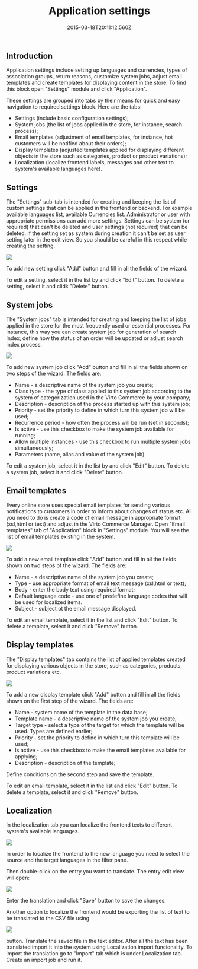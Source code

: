 ﻿---
title: Application settings
description: Application settings
layout: docs
date: 2015-03-18T20:11:12.560Z
priority: 2
---
## Introduction

Application settings include setting up languages and currencies, types of association groups, return reasons, customize system jobs, adjust email templates and create templates for displaying content in the store. To find this block open "Settings" module and click "Application".

These settings are grouped into tabs by their means for quick and easy navigation to required settings block. Here are the tabs:

* Settings (include basic configuration settings);
* System jobs (the list of jobs applied in the store, for instance, search process);
* Email templates (adjustment of email templates, for instance, hot customers will be notified about their orders);
* Display templates (adjusted templates applied for displaying different objects in the store such as categories, product or product variations);
* Localization (localize frontend labels, messages and other text to system's available languages here).

## Settings

The "Settings" sub-tab is intended for creating and keeping the list of custom settings that can be applied in the frontend or backend. For example available languages list, available Currencies list. Administrator or user with appropriate permissions can add more settings. Settings can be system (or required) that can't be deleted and user settings (not required) that can be deleted. If the setting set as system during creation it can't be set as user setting later in the edit view. So you should be careful in this respect while creating the setting.

<img src="../../../assets/images/docs/image2014-2-3_14_55_25.png" />

To add new setting click "Add" button and fill in all the fields of the wizard. 

To edit a setting, select it in the list by and click "Edit" button. To delete a setting, select it and clidk "Delete" button.

## System jobs

The "System jobs" tab is intended for creating and keeping the list of jobs applied in the store for the most frequently used or essential processes. For instance, this way you can create system job for generation of search Index, define how the status of an order will be updated or adjust search index process.

<img src="../../../assets/images/docs/system-jobs.PNG" />

To add new system job click "Add" button and fill in all the fields shown on two steps of the wizard. The fields are:

* Name - a descriptive name of the system job you create;
* Class type - the type of class applied to this system job according to the system of categorization used in the Virto Commerce by your company;
* Description - description of the process started up with this system job;
* Priority - set the priority to define in which turn this system job will be used;
* Recurrence period - how often the process will be run (set in seconds);
* Is active - use this checkbox to make the system job available for running;
* Allow multiple instances - use this checkbox to run multiple system jobs simultaneously;
* Parameters (name, alias and value of the system job).

To edit a system job, select it in the list by and click "Edit" button. To delete a system job, select it and clidk "Delete" button.

## Email templates

Every online store uses special email templates for sending various notifications to customers in order to inform about changes of status etc. All you need to do is create a code of email message in appropriate format (xsl,html or text) and adjust in the Virto Commerce Manager. Open "Email templates" tab of "Application" block in "Settings" module.  You will see the list of email templates existing in the system.

<img src="../../../assets/images/docs/email-templates.PNG" />

To add a new email template click "Add" button and fill in all the fields shown on two steps of the wizard. The fields are:

* Name - a descriptive name of the system job you create;
* Type - use appropriate format of email text message (xsl,html or text);
* Body - enter the body text using required format;
* Default language code - use one of predefine language codes that will be used for localized items.
* Subject - subject ot the email message displayed.

To edit an email template, select it in the list and click "Edit" button. To delete a template, select it and click "Remove" button.

## Display templates

The "Display templates" tab contains the list of applied templates created for displaying various objects in the store, such as categories, products, product variations etc.

<img src="../../../assets/images/docs/display-templates.PNG" />

To add a new display template click "Add" button and fill in all the fields shown on the first step of the wizard. The fields are:

* Name - system name of the template in the data base;
* Template name -  a descriptive name of the system job you create;
* Target type - select a type of the target for which the template will be used. Types are defined earlier;
* Priority - set the priority to define in which turn this template will be used;
* Is active - use this checkbox to make the email templates available for applying;
* Description - description of the template;

Define conditions on the second step and save the template.

To edit an email template, select it in the list and click "Edit" button. To delete a template, select it and click "Remove" button.

## Localization

In the localization tab you can localize the frontend texts to different system's available languages.

<img src="../../../assets/images/docs/image2014-2-3_15_9_23.png" />

In order to localize the frontend to the new language you need to select the source and the target languages in the filter pane.

Then double-click on the entry you want to translate. The entry edit view will open:

<img src="../../../assets/images/docs/image2014-2-3_15_11_57.png" />

Enter the translation and click "Save" button to save the changes.

Another option to localize the frontend would be exporting the list of text to be translated to the CSV file using

<img src="../../../assets/images/docs/image2014-2-3_15_17_32.png" />

button. Translate the saved file in the text editor. After all the text has been translated import it into the system using Localization import funcionality. To import the translation go to "Import" tab which is under Localization tab. Create an import job and run it.
